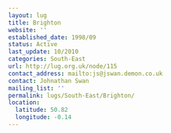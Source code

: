 ```yaml
---
layout: lug
title: Brighton
website: ''
established_date: 1998/09
status: Active
last_update: 10/2010
categories: South-East
url: http://lug.org.uk/node/115
contact_address: mailto:js@jswan.demon.co.uk
contact: Johnathan Swan
mailing_list: ''
permalink: lugs/South-East/Brighton/
location:
  latitude: 50.82
  longitude: -0.14
---
```

